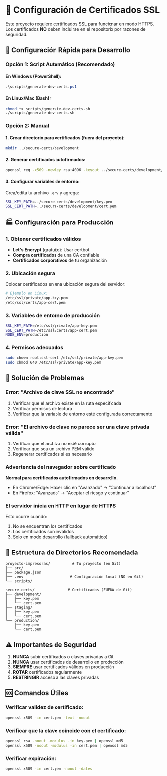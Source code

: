 # 🔐 Configuración de Certificados SSL

Este proyecto requiere certificados SSL para funcionar en modo HTTPS. Los certificados **NO** deben incluirse en el repositorio por razones de seguridad.

## 🚀 Configuración Rápida para Desarrollo

### Opción 1: Script Automático (Recomendado)

#### En Windows (PowerShell):
```powershell
.\scripts\generate-dev-certs.ps1
```

#### En Linux/Mac (Bash):
```bash
chmod +x scripts/generate-dev-certs.sh
./scripts/generate-dev-certs.sh
```

### Opción 2: Manual

#### 1. Crear directorio para certificados (fuera del proyecto):
```bash
mkdir ../secure-certs/development
```

#### 2. Generar certificados autofirmados:
```bash
openssl req -x509 -newkey rsa:4096 -keyout ../secure-certs/development/key.pem -out ../secure-certs/development/cert.pem -days 365 -nodes -subj "/C=MX/ST=Estado/L=Ciudad/O=Desarrollo/OU=IT/CN=localhost"
```

#### 3. Configurar variables de entorno:
Crea/edita tu archivo `.env` y agrega:
```bash
SSL_KEY_PATH=../secure-certs/development/key.pem
SSL_CERT_PATH=../secure-certs/development/cert.pem
```

## 🏭 Configuración para Producción

### 1. Obtener certificados válidos
- **Let's Encrypt** (gratuito): Usar certbot
- **Compra certificados** de una CA confiable
- **Certificados corporativos** de tu organización

### 2. Ubicación segura
Colocar certificados en una ubicación segura del servidor:
```bash
# Ejemplo en Linux:
/etc/ssl/private/app-key.pem
/etc/ssl/certs/app-cert.pem
```

### 3. Variables de entorno de producción
```bash
SSL_KEY_PATH=/etc/ssl/private/app-key.pem
SSL_CERT_PATH=/etc/ssl/certs/app-cert.pem
NODE_ENV=production
```

### 4. Permisos adecuados
```bash
sudo chown root:ssl-cert /etc/ssl/private/app-key.pem
sudo chmod 640 /etc/ssl/private/app-key.pem
```

## 🔧 Solución de Problemas

### Error: "Archivo de clave SSL no encontrado"
1. Verificar que el archivo existe en la ruta especificada
2. Verificar permisos de lectura
3. Verificar que la variable de entorno esté configurada correctamente

### Error: "El archivo de clave no parece ser una clave privada válida"
1. Verificar que el archivo no esté corrupto
2. Verificar que sea un archivo PEM válido
3. Regenerar certificados si es necesario

### Advertencia del navegador sobre certificado
**Normal para certificados autofirmados en desarrollo.**
- En Chrome/Edge: Hacer clic en "Avanzado" → "Continuar a localhost"
- En Firefox: "Avanzado" → "Aceptar el riesgo y continuar"

### El servidor inicia en HTTP en lugar de HTTPS
Esto ocurre cuando:
1. No se encuentran los certificados
2. Los certificados son inválidos
3. Solo en modo desarrollo (fallback automático)

## 📁 Estructura de Directorios Recomendada

```
proyecto-impresoras/          # Tu proyecto (en Git)
├── src/
├── package.json
├── .env                     # Configuración local (NO en Git)
└── scripts/

secure-certs/               # Certificados (FUERA de Git)
├── development/
│   ├── key.pem
│   └── cert.pem
├── staging/
│   ├── key.pem
│   └── cert.pem
└── production/
    ├── key.pem
    └── cert.pem
```

## ⚠️ Importantes de Seguridad

1. **NUNCA** subir certificados o claves privadas a Git
2. **NUNCA** usar certificados de desarrollo en producción
3. **SIEMPRE** usar certificados válidos en producción
4. **ROTAR** certificados regularmente
5. **RESTRINGIR** acceso a las claves privadas

## 🆘 Comandos Útiles

### Verificar validez de certificado:
```bash
openssl x509 -in cert.pem -text -noout
```

### Verificar que la clave coincide con el certificado:
```bash
openssl rsa -noout -modulus -in key.pem | openssl md5
openssl x509 -noout -modulus -in cert.pem | openssl md5
```

### Verificar expiración:
```bash
openssl x509 -in cert.pem -noout -dates
```